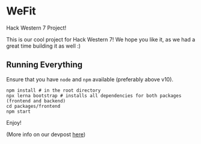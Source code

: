 # WeFit
Hack Western 7 Project!

This is our cool project for Hack Western 7! We hope you like it, as we had a great time building it as well :)

## Running Everything

Ensure that you have `node` and `npm` available (preferably above v10).
```
npm install # in the root directory
npx lerna bootstrap # installs all dependencies for both packages (frontend and backend)
cd packages/frontend
npm start
```

Enjoy!

(More info on our devpost [here](https://devpost.com/software/wefit?ref_content=my-projects-tab&ref_feature=my_projects))
